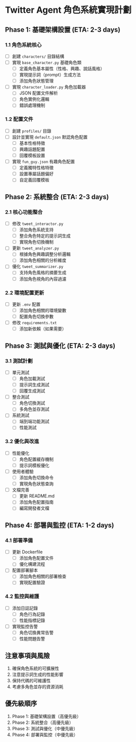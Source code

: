 # Twitter Agent 角色系統實現計劃

## Phase 1: 基礎架構設置 (ETA: 2-3 days)

### 1.1 角色系統核心
- [ ] 創建 `characters/` 目錄結構
- [ ] 實現 `base_character.py` 基礎角色類
  - [ ] 定義角色基本屬性（性格、興趣、說話風格）
  - [ ] 實現提示詞（prompt）生成方法
  - [ ] 添加角色狀態管理
- [ ] 實現 `character_loader.py` 角色加載器
  - [ ] JSON 配置文件解析
  - [ ] 角色實例化邏輯
  - [ ] 錯誤處理機制

### 1.2 配置文件
- [ ] 創建 `profiles/` 目錄
- [ ] 設計並實現 `default.json` 默認角色配置
  - [ ] 基本性格特徵
  - [ ] 興趣話題配置
  - [ ] 回覆模板設置
- [ ] 實現 `fun_guy.json` 有趣角色配置
  - [ ] 定義獨特性格特徵
  - [ ] 設置專屬話題偏好
  - [ ] 自定義回覆模板

## Phase 2: 系統整合 (ETA: 2-3 days)

### 2.1 核心功能整合
- [ ] 修改 `tweet_interactor.py`
  - [ ] 添加角色系統支持
  - [ ] 整合角色特定的提示詞生成
  - [ ] 實現角色切換機制
- [ ] 更新 `tweet_analyzer.py`
  - [ ] 根據角色興趣調整分析邏輯
  - [ ] 添加角色相關的分析維度
- [ ] 優化 `tweet_summarizer.py`
  - [ ] 支持角色風格的摘要生成
  - [ ] 添加角色視角的內容過濾

### 2.2 環境配置更新
- [ ] 更新 `.env` 配置
  - [ ] 添加角色相關的環境變數
  - [ ] 配置角色切換參數
- [ ] 修改 `requirements.txt`
  - [ ] 添加新依賴（如果需要）

## Phase 3: 測試與優化 (ETA: 2-3 days)

### 3.1 測試計劃
- [ ] 單元測試
  - [ ] 角色加載測試
  - [ ] 提示詞生成測試
  - [ ] 回覆生成測試
- [ ] 整合測試
  - [ ] 角色切換測試
  - [ ] 多角色並存測試
- [ ] 系統測試
  - [ ] 端到端功能測試
  - [ ] 性能測試

### 3.2 優化與改進
- [ ] 性能優化
  - [ ] 角色配置緩存機制
  - [ ] 提示詞模板優化
- [ ] 使用者體驗
  - [ ] 添加角色切換命令
  - [ ] 實現角色狀態查詢
- [ ] 文檔完善
  - [ ] 更新 README.md
  - [ ] 添加角色配置指南
  - [ ] 編寫開發者文檔

## Phase 4: 部署與監控 (ETA: 1-2 days)

### 4.1 部署準備
- [ ] 更新 Dockerfile
  - [ ] 添加角色配置文件
  - [ ] 優化構建流程
- [ ] 配置部署腳本
  - [ ] 添加角色相關的部署檢查
  - [ ] 實現配置驗證

### 4.2 監控與維護
- [ ] 添加日誌記錄
  - [ ] 角色行為記錄
  - [ ] 性能指標記錄
- [ ] 實現監控告警
  - [ ] 角色切換異常告警
  - [ ] 性能問題告警

## 注意事項與風險
1. 確保角色系統的可擴展性
2. 注意提示詞生成的性能影響
3. 保持代碼的可維護性
4. 考慮多角色並存的資源消耗

## 優先級順序
1. Phase 1: 基礎架構設置（高優先級）
2. Phase 2: 系統整合（高優先級）
3. Phase 3: 測試與優化（中優先級）
4. Phase 4: 部署與監控（中優先級）
